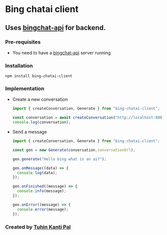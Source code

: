 # Bing chatai client

## Uses [bingchat-api](https://github.com/tuhinpal/bingchat-api) for backend.

### Pre-requisites

- You need to have a [bingchat-api](https://github.com/tuhinpal/bingchat-api) server running

### Installation

```
npm install bing-chatai-client
```

### Implementation

- Create a new conversation

  ```javascript
  import { createConversation, Generate } from "bing-chatai-client";

  const conversation = await createConversation("http://localhost:8080");
  console.log(conversation);
  ```

- Send a message

  ```javascript
  import { createConversation, Generate } from "bing-chatai-client";

  const gen = new Generate(conversation.conversationUrl);

  gen.generate("Hello bing what is an ai?");

  gen.onMessage((data) => {
    console.log(data);
  });

  gen.onFinished((message) => {
    console.info(message);
  });

  gen.onError((message) => {
    console.error(message);
  });
  ```

### Created by [Tuhin Kanti Pal](https://github.com/tuhinpal)
